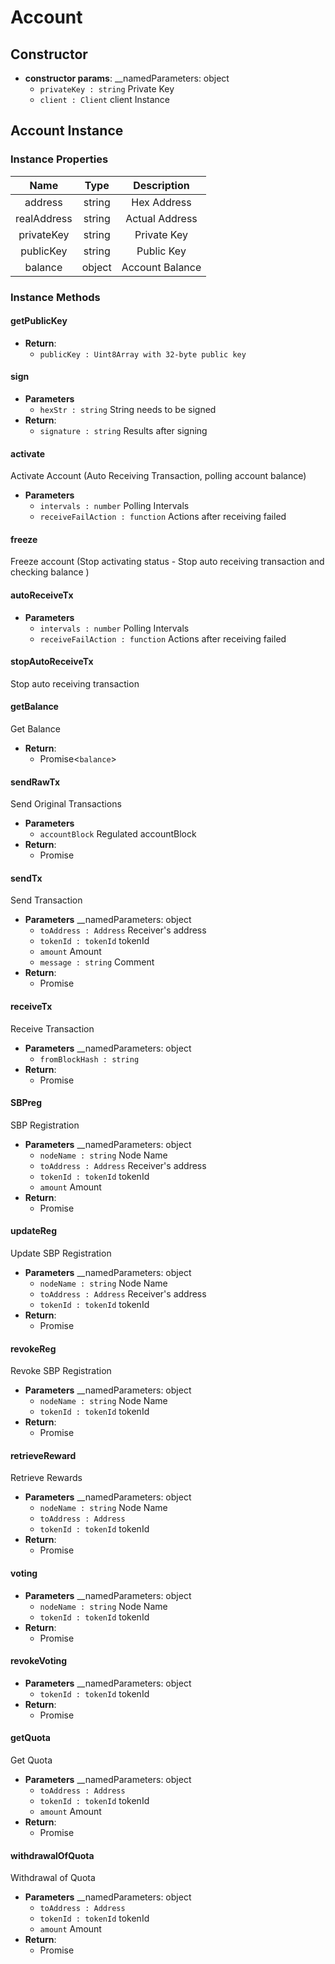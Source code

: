 # Account

## Constructor

- **constructor params**: 
    __namedParameters: object
    * `privateKey : string` Private Key
    * `client : Client` client Instance

## Account Instance

### Instance Properties

|  Name  | Type | Description |
|:------------:|:-----:|:-----:|
| address | string | Hex Address |
| realAddress | string | Actual Address |
| privateKey | string | Private Key |
| publicKey | string | Public Key |
| balance | object | Account Balance |

### Instance Methods

#### getPublicKey

- **Return**:
    * `publicKey : Uint8Array with 32-byte public key` 

#### sign

- **Parameters** 
    * `hexStr : string` String needs to be signed
- **Return**:
    * `signature : string` Results after signing


#### activate
Activate Account (Auto Receiving Transaction, polling account balance)

- **Parameters** 
    * `intervals : number` Polling Intervals
    * `receiveFailAction : function` Actions after receiving failed

#### freeze
Freeze account (Stop activating status - Stop auto receiving transaction and checking balance )

#### autoReceiveTx

- **Parameters** 
    * `intervals : number` Polling Intervals
    * `receiveFailAction : function` Actions after receiving failed

#### stopAutoReceiveTx
Stop auto receiving transaction

#### getBalance
Get Balance

- **Return**:
    * Promise<`balance`>

#### sendRawTx
Send Original Transactions

- **Parameters** 
    * `accountBlock` Regulated accountBlock
- **Return**:
    * Promise

#### sendTx
Send Transaction

- **Parameters** 
    __namedParameters: object
    * `toAddress : Address` Receiver's address
    * `tokenId : tokenId` tokenId
    * `amount` Amount
    * `message : string` Comment
- **Return**:
    * Promise 

#### receiveTx
Receive Transaction

- **Parameters** 
    __namedParameters: object
    * `fromBlockHash : string`
- **Return**:
    * Promise 

#### SBPreg
SBP Registration

- **Parameters** 
    __namedParameters: object
    * `nodeName : string` Node Name
    * `toAddress : Address` Receiver's address
    * `tokenId : tokenId` tokenId
    * `amount` Amount
- **Return**:
    * Promise 

#### updateReg
Update SBP Registration

- **Parameters** 
    __namedParameters: object
    * `nodeName : string` Node Name
    * `toAddress : Address` Receiver's address
    * `tokenId : tokenId` tokenId
- **Return**:
    * Promise 

#### revokeReg
Revoke SBP Registration

- **Parameters** 
    __namedParameters: object
    * `nodeName : string` Node Name
    * `tokenId : tokenId` tokenId
- **Return**:
    * Promise 

#### retrieveReward
Retrieve Rewards

- **Parameters** 
    __namedParameters: object
    * `nodeName : string` Node Name
    * `toAddress : Address` 
    * `tokenId : tokenId` tokenId
- **Return**:
    * Promise 

#### voting


- **Parameters** 
    __namedParameters: object
    * `nodeName : string` Node Name
    * `tokenId : tokenId` tokenId
- **Return**:
    * Promise 

#### revokeVoting


- **Parameters** 
    __namedParameters: object
    * `tokenId : tokenId` tokenId
- **Return**:
    * Promise 

#### getQuota
Get Quota

- **Parameters** 
    __namedParameters: object
    * `toAddress : Address` 
    * `tokenId : tokenId` tokenId
    * `amount` Amount
- **Return**:
    * Promise 

#### withdrawalOfQuota
Withdrawal of Quota

- **Parameters** 
    __namedParameters: object
    * `toAddress : Address` 
    * `tokenId : tokenId` tokenId
    * `amount` Amount
- **Return**:
    * Promise 
    
